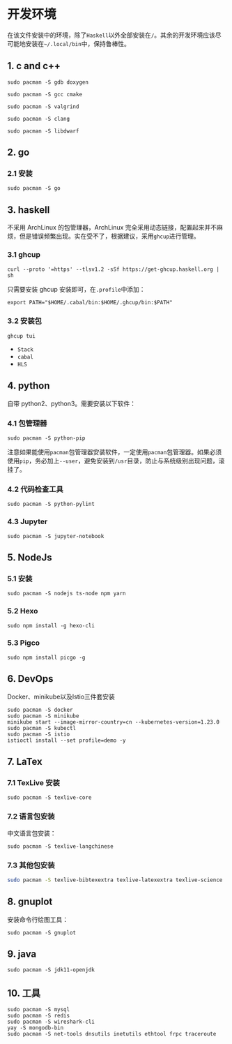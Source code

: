 # 开发环境

在该文件安装中的环境，除了`Haskell`以外全部安装在`/`。其余的开发环境应该尽可能地安装在`~/.local/bin`中，保持鲁棒性。

## 1. c and c++

```shell
sudo pacman -S gdb doxygen
```

```shell
sudo pacman -S gcc cmake
```

```shell
sudo pacman -S valgrind
```

```shell
sudo pacman -S clang
```

```shell
sudo pacman -S libdwarf
```

## 2. go

### 2.1 安装

```shell
sudo pacman -S go
```

## 3. haskell

不采用 ArchLinux 的包管理器，ArchLinux 完全采用动态链接，配置起来并不麻烦，但是错误频繁出现。实在受不了，根据建议，采用`ghcup`进行管理。

### 3.1 ghcup

```shell
curl --proto '=https' --tlsv1.2 -sSf https://get-ghcup.haskell.org | sh
```

只需要安装 ghcup 安装即可，在`.profile`中添加：

```shell
export PATH="$HOME/.cabal/bin:$HOME/.ghcup/bin:$PATH"
```

### 3.2 安装包

```shell
ghcup tui
```

+ `Stack`
+ `cabal`
+ `HLS`

## 4. python

自带 python2、python3。需要安装以下软件：

### 4.1 包管理器

```shell
sudo pacman -S python-pip
```

注意如果能使用`pacman`包管理器安装软件，一定使用`pacman`包管理器。如果必须使用`pip`，务必加上`--user`，避免安装到`/usr`目录，防止与系统级别出现问题，滚挂了。

### 4.2 代码检查工具

```shell
sudo pacman -S python-pylint
```

### 4.3 Jupyter

```sheel
sudo pacman -S jupyter-notebook
```

## 5. NodeJs

### 5.1 安装

```shell
sudo pacman -S nodejs ts-node npm yarn
```

### 5.2 Hexo

```shell
sudo npm install -g hexo-cli
```

### 5.3 Pigco

```shell
sudo npm install picgo -g
```

## 6. DevOps

Docker、minikube以及Istio三件套安装

```shell
sudo pacman -S docker
sudo pacman -S minikube
minikube start --image-mirror-country=cn --kubernetes-version=1.23.0
sudo pacman -S kubectl
sudo pacman -S istio
istioctl install --set profile=demo -y
```

## 7. LaTex

### 7.1 TexLive 安装

```shell
sudo pacman -S texlive-core
```

### 7.2 语言包安装

中文语言包安装：

```shell
sudo pacman -S texlive-langchinese
```

### 7.3 其他包安装

```sh
sudo pacman -S texlive-bibtexextra texlive-latexextra texlive-science
```

## 8. gnuplot

安装命令行绘图工具：

```shell
sudo pacman -S gnuplot
```

## 9. java

```shell
sudo pacman -S jdk11-openjdk
```

## 10. 工具

```shell
sudo pacman -S mysql
sudo pacman -S redis
sudo pacman -S wireshark-cli
yay -S mongodb-bin
sudo pacman -S net-tools dnsutils inetutils ethtool frpc traceroute
```
